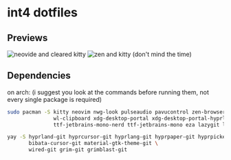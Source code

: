 # int4 dotfiles

## Previews

![neovide and cleared kitty](https://i.imgur.com/gaIlg21.png)
![zen and kitty](https://i.imgur.com/xAeKvk3.png)
(don't mind the time)

## Dependencies

on arch: (i suggest you look at the commands before running them, not every single package is required)

```bash
sudo pacman -S kitty neovim nwg-look pulseaudio pavucontrol zen-browser waybar rofi-wayland \
               wl-clipboard xdg-desktop-portal xdg-desktop-portal-hyprland neovide \
               ttf-jetbrains-mono-nerd ttf-jetbrains-mono eza lazygit ly zsh

yay -S hyprland-git hyprcursor-git hyprlang-git hyprpaper-git hyprpicker-git hyprutils-git \
       bibata-cursor-git material-gtk-theme-git \
       wired-git grim-git grimblast-git
```

